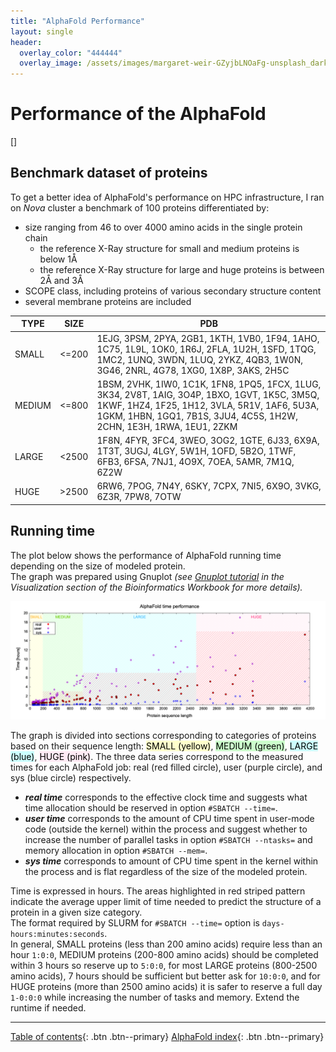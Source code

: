 ```yaml
---
title: "AlphaFold Performance"
layout: single
header:
  overlay_color: "444444"
  overlay_image: /assets/images/margaret-weir-GZyjbLNOaFg-unsplash_dark.jpg
---
```




# Performance of the AlphaFold
[]

## Benchmark dataset of proteins

To get a better idea of AlphaFold's performance on HPC infrastructure, I ran on *Nova* cluster a benchmark of 100 proteins differentiated by:
* size ranging from 46 to over 4000 amino acids in the single protein chain
  * the reference X-Ray structure for small and medium proteins is below 1Å
  * the reference X-Ray structure for large and huge proteins is between 2Å and 3Å
* SCOPE class, including proteins of various secondary structure content
* several membrane proteins are included

| TYPE | SIZE | PDB |
|---------|---------|---------|
| SMALL | <=200 | 1EJG, 3PSM, 2PYA, 2GB1, 1KTH, 1VB0, 1F94, 1AHO, 1C75, 1L9L, 1OK0, 1R6J, 2FLA, 1U2H, 1SFD, 1TQG, 1MC2, 1UNQ, 3WDN, 1LUQ, 2YKZ, 4QB3, 1W0N, 3G46, 2NRL, 4G78, 1XG0, 1X8P, 3AKS, 2H5C |
| MEDIUM | <=800| 1BSM, 2VHK, 1IW0, 1C1K, 1FN8, 1PQ5, 1FCX, 1LUG, 3K34, 2V8T, 1AIG, 3O4P, 1BXO, 1GVT, 1K5C, 3M5Q, 1KWF, 1HZ4, 1F25, 1H12, 3VLA, 5R1V, 1AF6, 5U3A, 1GKM, 1HBN, 1GQ1, 7B1S, 3JU4, 4C5S, 1H2W, 2CHN, 1E3H, 1RWA, 1EU1, 2ZKM |
| LARGE | <2500 | 1F8N, 4FYR, 3FC4, 3WEO, 3OG2, 1GTE, 6J33, 6X9A, 1T3T, 3UGJ, 4LGY, 5W1H, 1OFD, 5B2O, 1TWF, 6FB3, 6FSA, 7NJ1, 4O9X, 7OEA, 5AMR, 7M1Q, 6Z2W |
| HUGE | >2500 | 6RW6, 7POG, 7N4Y, 6SKY, 7CPX, 7NI5, 6X9O, 3VKG, 6Z3R, 7PW8, 7OTW |


## Running time

The plot below shows the performance of AlphaFold running time depending on the size of modeled protein.
<br> The graph was prepared using Gnuplot *(see [Gnuplot tutorial]() in the Visualization section of the Bioinformatics Workbook for more details).*

![This is an image](assets/images/AF_time_performance.png)

The graph is divided into sections corresponding to categories of proteins based on their sequence length:  <span style="background-color:#ffffcc; color:black;">SMALL (yellow)</span>, <span style="background-color:#ccffcc; color:black;">MEDIUM (green)</span>, <span style="background-color:#ccffff; color:black;">LARGE (blue)</span>, <span style="background-color:#ffebf5; color:black;">HUGE (pink)</span>. The three data series correspond to the measured times for each AlphaFold job: real (red filled circle), user (purple circle), and sys (blue circle) respectively.

* ***real time*** corresponds to the effective clock time and suggests what time allocation should be reserved in option `#SBATCH --time=`.  
* ***user time*** corresponds to the amount of CPU time spent in user-mode code (outside the kernel) within the process and suggest whether to increase the number of parallel tasks in option `#SBATCH --ntasks=` and memory allocation in option `#SBATCH --mem=`.
* ***sys time*** corresponds to amount of CPU time spent in the kernel within the process and is flat regardless of the size of the modeled protein.

Time is expressed in hours. The areas highlighted in red striped pattern indicate the average upper limit of time needed to predict the structure of a protein in a given size category.    
The format required by SLURM for `#SBATCH --time=` option is `days-hours:minutes:seconds`.     
In general, SMALL proteins (less than 200 amino acids) require less than an hour `1:0:0`, MEDIUM proteins (200-800 amino acids) should be completed within 3 hours so reserve up to `5:0:0`, for most LARGE proteins (800-2500 amino acids), 7 hours should be sufficient but better ask for `10:0:0`, and for HUGE proteins (more than 2500 amino acids) it is safer to reserve a full day `1-0:0:0` while increasing the number of tasks and memory. Extend the runtime if needed.


---

[Table of contents](../index.md){: .btn  .btn--primary}
[AlphaFold index](Alphafold-landingPage.md){: .btn  .btn--primary}
